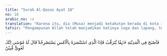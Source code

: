 ```yaml
---
title: "Surah Al-Qasas Ayat 18"
no: 18
arabic_no: ١٨
translation: "Karena itu, dia (Musa) menjadi ketakutan berada di kota itu sambil menunggu (akibat perbuatannya), tiba-tiba orang yang kemarin meminta pertolongan berteriak meminta pertolongan kepadanya. Musa berkata kepadanya, “Engkau sungguh, orang yang nyata-nyata sesat.”"
tafsir: "Pengampunan Allah telah menjadikan hatinya lega dan lapang, tetapi bagaimana dengan penduduk asli Mesir di mana ia hidup di kalangan mereka? Apakah mereka akan membiarkan saja bila pembunuhan itu mereka ketahui? Inilah yang sangat mengganggu ketenteraman hati Musa dan selalu menjadi beban pikirannya. Oleh sebab itu, dengan sembunyi-sembunyi Musa mencari informasi apakah perbuatannya itu telah diketahui orang, dan bila mereka telah mengetahuinya, bagaimana sikap mereka? Tindakan apakah yang akan mereka ambil terhadapnya? \n\nKetika ia menyusuri kota itu, kelihatan olehnya orang yang ditolong dahulu dan berteriak lagi minta tolong agar ia membantunya sekali lagi melawan orang Mesir yang lain. Rupanya orang yang ditolongnya dahulu itu kembali terlibat dalam perkelahian dengan orang Mesir lainnya. Mungkin orang itu meminta kepadanya supaya ia membunuh orang Mesir itu sebagaimana ia telah membunuh dahulu. Tergambarlah dalam otaknya bagaimana ia telah dosa dengan pembunuhan itu, tetapi Tuhan dengan rahmat dan kasih sayang-Nya, telah mengampuni kesalahannya. Apakah ia akan berbuat kesalahan lagi, apalagi ia telah berjanji dengan Tuhannya bahwa dia tidak akan mengulangi lagi perbuatan itu. \n\nOleh sebab itu, Musa berkata kepada orang Israil itu bahwa ia adalah orang yang sesat. Akan tetapi, tergambar pula dalam pikirannya bagaimana nasib kaumnya yang terhina dan selalu dianiaya oleh orang-orang Mesir, maka bangkit pulalah rasa amarahnya dan hampir saja ia menyerang orang Mesir itu. Namun sebelum ia menyerang, orang Mesir itu membentaknya dengan mengatakan apakah ia hendak membunuhnya seperti ia membunuh kawannya kemarin? Rupanya orang itu sudah mengenali wajah Musa karena orang-orang di kota ramai membicarakan pembunuhan itu dan pelakunya. \n\nKemudian orang Mesir itu membentaknya dan mengatakan, \"Sesungguhnya engkau telah bertindak sewenang-wenang di muka bumi. Engkau bukanlah termasuk orang-orang yang berbuat baik.\" Dengan bentakan itu, Musa sadar dan ingat akan janjinya bahwa dia tidak akan mengulangi kesalahannya lagi sehingga dia tidak jadi memukul orang itu.\n\nMenurut pendapat sebagian mufasir yang mengucapkan kata-kata tersebut kepada Musa bukanlah orang Mesir tetapi orang Israil yang telah ditolongnya, karena Musa menuduhnya sebagai orang yang sesat dan hendak memukulnya."
---
```

فَاَصْبَحَ فِى الْمَدِيْنَةِ خَاۤىِٕفًا يَّتَرَقَّبُ فَاِذَا الَّذِى اسْتَنْصَرَهٗ بِالْاَمْسِ يَسْتَصْرِخُهٗ ۗقَالَ لَهٗ مُوْسٰٓى اِنَّكَ لَغَوِيٌّ مُّبِيْنٌ 